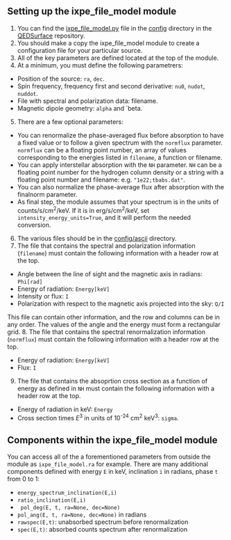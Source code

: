 ## Setting up the ixpe_file_model module


1.   You can find the [ixpe_file_model.py](https://github.com/UBC-Astrophysics/QEDSurface/blob/master/IXPEObsSim/config/ixpe_file_model.py) file in the [config](https://github.com/UBC-Astrophysics/QEDSurface/tree/master/IXPEObsSim/config) directory in the [QEDSurface](https://github.com/UBC-Astrophysics/QEDSurface) repository.
2.   You should make a copy the ixpe_file_model module to create a configuration file for your particular source.  
3. All of the key parameters are defined located at the top of the module.
4. At a minimum, you must define the following parametrers:
* Position of the source: `ra`, `dec`.
* Spin frequency, frequency first and second derivative: `nu0`, `nudot`, `nuddot`.
* File with spectral and polarization data: filename.
* Magnetic dipole geometry: `alpha` and `beta.
5. There are a few optional parameters:
* You can renormalize the phase-averaged flux before absorption to have a fixed value or to follow a given spectrum with the `normflux` parameter.  `normflux` can be a floating point number, an array of values corresponding to the energies listed in `filename`, a function or filename.
* You can apply interstellar absorption with the `NH` parameter.  `NH` can be a floating point number for the hydrogen column density or a string with a floating point number and filename: e.g. `"1e22;tbabs.dat"`. 
* You can also normalize the phase-average flux after absorption with the finalnorm parameter.
* As final step, the module assumes that your spectrum is in the units of counts/s/cm<sup>2</sup>/keV.  If it is in erg/s/cm<sup>2</sup>/keV, set `intensity_energy_units=True`, and it will perform the needed conversion.
6. The various files should be in the [config/ascii](https://github.com/UBC-Astrophysics/QEDSurface/tree/master/IXPEObsSim/config/ascii) directory.
7. The file that contains the spectral and polarization information (`filename`) must contain the following information with a header row at the top.
* Angle between the line of sight and the magnetic axis in radians: `Phi[rad]`
* Energy of radiation: `Energy[keV]`
* Intensity or flux: `I`
* Polarization with respect to the magnetic axis projected into the sky: `Q/I`

This file can contain other information, and the row and columns can be in any order.  The values of the angle and the energy must form a rectangular grid.
8. The file that contains the spectral renormalization information (`normflux`) must contain the following information with a header row at the top.
* Energy of radiation: `Energy[keV]`
* Flux: `I`
9. The file that contains the absoprtion cross section as a function of energy as defined in `NH` must contain the following information with a header row at the top.
* Energy of radiation in keV: `Energy`
* Cross section times <i>E</i><sup>3</sup> in units of 10<sup>-24</sup> cm<sup>2</sup> keV<sup>3</sup>: `sigma`.


## Components within the ixpe_file_model module

You can access all of the a forementioned parameters from outside the module as `ixpe_file_model.ra` for example.  There are many additional components defined with energy `E` in keV, inclination `i` in radians, phase `t` from 0 to 1:

* `energy_spectrum_inclination(E,i)`
* `ratio_inclination(E,i)`
* ` pol_deg(E, t, ra=None, dec=None)`
* `pol_ang(E, t, ra=None, dec=None)` in radians
* `rawspec(E,t)`: unabsorbed spectrum before renormalization
* `spec(E,t)`: absorbed counts spectrum after renormalization
